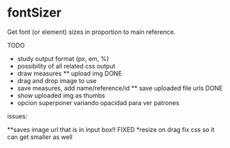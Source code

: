 # fontSizer
Get font (or element) sizes in proportion to main reference. 

TODO
* study output format (px, em, %)
* possibility of all related css output
* draw measures
** upload img DONE 
* drag and drop image to use
* save measures, add name/reference/id
** save uploaded file urls DONE
* show uploaded img as thumbs
* opcion superponer variando opacidad para ver patrones


issues:

**saves image url that is in input box!! FIXED
*resize on drag fix css so it can get smaller as well





